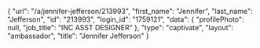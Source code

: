 {
    "url": "\/a\/jennifer-jefferson\/213993",
    "first_name": "Jennifer",
    "last_name": "Jefferson",
    "id": "213993",
    "login_id": "1759121",
    "data": {
        "profilePhoto": null,
        "job_title": "INC ASST DESIGNER"
    },
    "type": "captivate",
    "layout": "ambassador",
    "title": "Jennifer Jefferson"
}